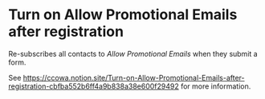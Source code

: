 # Turn on Allow Promotional Emails after registration

Re-subscribes all contacts to *Allow Promotional Emails* when they submit a form.

See https://ccowa.notion.site/Turn-on-Allow-Promotional-Emails-after-registration-cbfba552b6ff4a9b838a38e600f29492 for more information.

